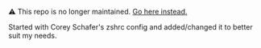 ⚠️ This repo is no longer maintained. [Go here instead.](https://github.com/arshmomin13/dotfiles)

Started with Corey Schafer's zshrc config and added/changed it to better suit my needs.
